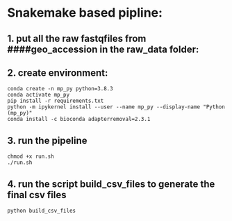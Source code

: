 # Snakemake based pipline:<br>
## 1. put all the raw fastqfiles from ####geo_accession in the raw_data folder:<br> 
## 2. create environment:<br> 
`conda create -n mp_py python=3.8.3`<br> 
`conda activate mp_py`<br>
`pip install -r requirements.txt`<br>
`python -m ipykernel install --user --name mp_py --display-name "Python (mp_py)"`<br>
`conda install -c bioconda adapterremoval=2.3.1`<br>
## 3. run the pipeline
`chmod +x run.sh`<br>
`./run.sh`<br>
## 4. run the script build_csv_files to generate the final csv files
`python build_csv_files `<br>

